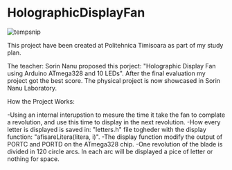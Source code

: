 # HolographicDisplayFan

![tempsnip](https://user-images.githubusercontent.com/123864033/215341999-49846908-dc0c-411a-8f91-e20d7e7024cf.png)

This project have been created at Politehnica Timisoara as part of my study plan. 

The teacher: Sorin Nanu proposed this porject: "Holographic Display Fan using Arduino ATmega328 and 10 LEDs". 
After the final evaluation my project got the best score. The physical project is now showcased in Sorin Nanu Laboratory.

How the Project Works:

-Using an internal interupstion to mesure the time it take the fan to complate a revolution, and use this time to display in the next revolution.
-How every letter is displayed is saved in: "letters.h" file togheder with the display function: "afisareLitera(litera, i)".
	-The display function modify the output of PORTC and PORTD on the ATmega328 chip.
-One revolution of the blade is divided in 120 circle arcs. In each arc will be displayed a pice of letter or nothing for space.
